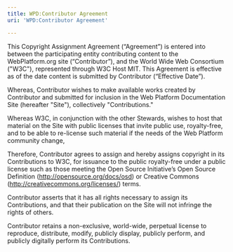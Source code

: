 ```yaml
---
title: WPD:Contributor Agreement
uri: 'WPD:Contributor Agreement'

---
```

This Copyright Assignment Agreement (“Agreement”) is entered into between the participating entity contributing content to the WebPlatform.org site (“Contributor”), and the World Wide Web Consortium ("W3C"), represented through W3C Host MIT. This Agreement is effective as of the date content is submitted by Contributor (“Effective Date”).

Whereas, Contributor wishes to make available works created by Contributor and submitted for inclusion in the Web Platform Documentation Site (hereafter "Site"), collectively "Contributions."

Whereas W3C, in conjunction with the other Stewards, wishes to host that material on the Site with public licenses that invite public use, royalty-free, and to be able to re-license such material if the needs of the Web Platform community change,

Therefore, Contributor agrees to assign and hereby assigns copyright in its Contributions to W3C, for issuance to the public royalty-free under a public license such as those meeting the Open Source Initiative’s Open Source Definition (<http://opensource.org/docs/osd>) or Creative Commons (<http://creativecommons.org/licenses/>) terms.

Contributor asserts that it has all rights necessary to assign its Contributions, and that their publication on the Site will not infringe the rights of others.

Contributor retains a non-exclusive, world-wide, perpetual license to reproduce, distribute, modify, publicly display, publicly perform, and publicly digitally perform its Contributions.
